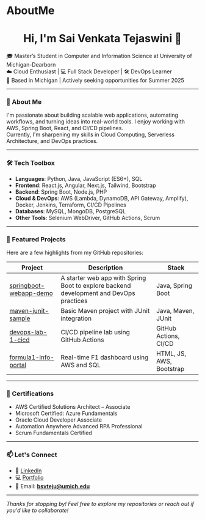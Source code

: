# AboutMe
<h1 align="center">Hi, I'm Sai Venkata Tejaswini 👋</h1>

🎓 Master’s Student in Computer and Information Science at University of Michigan-Dearborn  
☁️ Cloud Enthusiast | 💻 Full Stack Developer | 🛠️ DevOps Learner  
📍 Based in Michigan | Actively seeking opportunities for Summer 2025  

---

### 🚀 About Me

I'm passionate about building scalable web applications, automating workflows, and turning ideas into real-world tools. I enjoy working with AWS, Spring Boot, React, and CI/CD pipelines.  
Currently, I'm sharpening my skills in Cloud Computing, Serverless Architecture, and DevOps practices.

---

### 🛠️ Tech Toolbox

- **Languages**: Python, Java, JavaScript (ES6+), SQL  
- **Frontend**: React.js, Angular, Next.js, Tailwind, Bootstrap  
- **Backend**: Spring Boot, Node.js, PHP  
- **Cloud & DevOps**: AWS (Lambda, DynamoDB, API Gateway, Amplify), Docker, Jenkins, Terraform, CI/CD Pipelines  
- **Databases**: MySQL, MongoDB, PostgreSQL  
- **Other Tools**: Selenium WebDriver, GitHub Actions, Scrum  

---

### 📌 Featured Projects

Here are a few highlights from my GitHub repositories:

| Project | Description | Stack |
|--------|-------------|--------|
| [springboot-webapp-demo](https://github.com/tejaswini14345/spring) | A starter web app with Spring Boot to explore backend development and DevOps practices | Java, Spring Boot |
| [maven-junit-sample](https://github.com/tejaswini14345/maven) | Basic Maven project with JUnit integration | Java, Maven, JUnit |
| [devops-lab-1-cicd](https://github.com/tejaswini14345/cdd-lab-1) | CI/CD pipeline lab using GitHub Actions | GitHub Actions, CI/CD |
| [formula1-info-portal](https://github.com/tejaswini14345/f1-info-portal) | Real-time F1 dashboard using AWS and SQL | HTML, JS, AWS, Bootstrap |

---

### 📜 Certifications

- AWS Certified Solutions Architect – Associate  
- Microsoft Certified: Azure Fundamentals  
- Oracle Cloud Developer Associate  
- Automation Anywhere Advanced RPA Professional  
- Scrum Fundamentals Certified  

---

### 📫 Let's Connect

- 💼 [LinkedIn](https://www.linkedin.com/in/saivenkatatejaswinibetina/)  
- 💻 [Portfolio](https://tejaswini14345.github.io/Portfolio-Live/)  
- 📧 Email: **bsvteju@umich.edu**

---

_Thanks for stopping by! Feel free to explore my repositories or reach out if you'd like to collaborate!_
